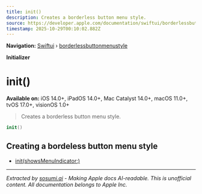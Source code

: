 ```yaml
---
title: init()
description: Creates a borderless button menu style.
source: https://developer.apple.com/documentation/swiftui/borderlessbuttonmenustyle/init()
timestamp: 2025-10-29T00:10:02.882Z
---
```


**Navigation:** [Swiftui](/documentation/swiftui) › [borderlessbuttonmenustyle](/documentation/swiftui/borderlessbuttonmenustyle)

**Initializer**

# init()

**Available on:** iOS 14.0+, iPadOS 14.0+, Mac Catalyst 14.0+, macOS 11.0+, tvOS 17.0+, visionOS 1.0+

> Creates a borderless button menu style.

```swift
init()
```

## Creating a bordeless button menu style

- [init(showsMenuIndicator:)](/documentation/swiftui/borderlessbuttonmenustyle/init(showsmenuindicator:))

---

*Extracted by [sosumi.ai](https://sosumi.ai) - Making Apple docs AI-readable.*
*This is unofficial content. All documentation belongs to Apple Inc.*
